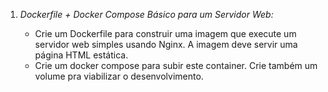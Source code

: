1. *Dockerfile + Docker Compose Básico para um Servidor Web:*
   
   - Crie um Dockerfile para construir uma imagem que execute um servidor web simples usando Nginx. A imagem deve servir uma página HTML estática.
   - Crie um docker compose para subir este container. Crie também um volume pra viabilizar o desenvolvimento.